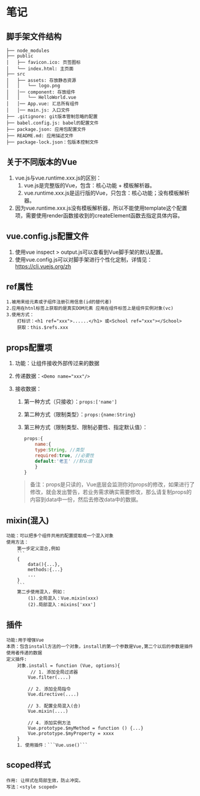 <!-- # vue_test

## Project setup
```
npm install
```

### Compiles and hot-reloads for development
```
npm run serve
```

### Compiles and minifies for production
```
npm run build
```

### Lints and fixes files
```
npm run lint
```

### Customize configuration
See [Configuration Reference](https://cli.vuejs.org/config/). -->



# 笔记

## 脚手架文件结构

	├── node_modules 
	├── public
	│   ├── favicon.ico: 页签图标
	│   └── index.html: 主页面
	├── src
	│   ├── assets: 存放静态资源
	│   │   └── logo.png
	│   │── component: 存放组件
	│   │   └── HelloWorld.vue
	│   │── App.vue: 汇总所有组件
	│   │── main.js: 入口文件
	├── .gitignore: git版本管制忽略的配置
	├── babel.config.js: babel的配置文件
	├── package.json: 应用包配置文件 
	├── README.md: 应用描述文件
	├── package-lock.json：包版本控制文件

## 关于不同版本的Vue

1. vue.js与vue.runtime.xxx.js的区别：
    1. vue.js是完整版的Vue，包含：核心功能 + 模板解析器。
    2. vue.runtime.xxx.js是运行版的Vue，只包含：核心功能；没有模板解析器。
2. 因为vue.runtime.xxx.js没有模板解析器，所以不能使用template这个配置项，需要使用render函数接收到的createElement函数去指定具体内容。

## vue.config.js配置文件

1. 使用vue inspect > output.js可以查看到Vue脚手架的默认配置。
2. 使用vue.config.js可以对脚手架进行个性化定制，详情见：https://cli.vuejs.org/zh


## ref属性
	1.被用来给元素或子组件注册引用信息(id的替代者)
	2.应用在htnl标签上获取的是真实DOM元素 应用在组件标签上是组件实例对象(vc)
	3.使用方式：
		打标识：<h1 ref="xxx">......</h1> 或<School ref="xxx"></School>
		获取：this.$refs.xxx

## props配置项

1. 功能：让组件接收外部传过来的数据

2. 传递数据：```<Demo name="xxx"/>```

3. 接收数据：

    1. 第一种方式（只接收）：```props:['name'] ```

    2. 第二种方式（限制类型）：```props:{name:String}```

    3. 第三种方式（限制类型、限制必要性、指定默认值）：

        ```js
        props:{
        	name:{
        	type:String, //类型
        	required:true, //必要性
        	default:'老王' //默认值
        	}
        }
        ```

    > 备注：props是只读的，Vue底层会监测你对props的修改，如果进行了修改，就会发出警告，若业务需求确实需要修改，那么请复制props的内容到data中一份，然后去修改data中的数据。

## mixin(混入)
	功能：可以把多个组件共用的配置提取成一个混入对象
	使用方法：
		第一步定义混合,例如
		```
		{
			data(){...},
			methods:{...}
			...
		}
		```
		第二步使用混入，例如：
			(1).全局混入：Vue.mixin(xxx)
			(2).局部混入：mixins['xxx']



## 插件
	功能:用于增强Vue
	本质：包含install方法的一个对象，install的第一个参数是Vue,第二个以后的参数是插件使用者传递的数据
	定义插件:
		对象.install = function (Vue, options){
			 // 1. 添加全局过滤器
        	Vue.filter(....)
    
        	// 2. 添加全局指令
        	Vue.directive(....)
    
        	// 3. 配置全局混入(合)
        	Vue.mixin(....)
    
        	// 4. 添加实例方法
       	 	Vue.prototype.$myMethod = function () {...}
        	Vue.prototype.$myProperty = xxxx
		}
      	1. 使用插件：```Vue.use()```






## scoped样式
	作用: 让样式在局部生效，防止冲突。
	写法：<style scoped>

## 